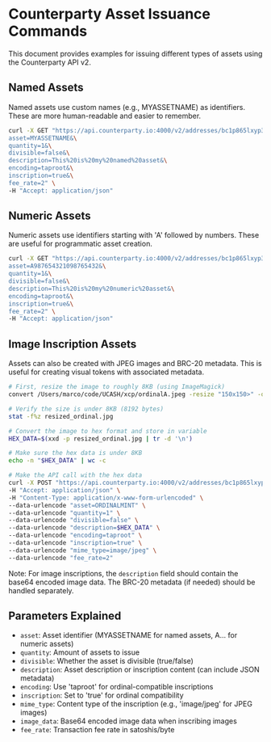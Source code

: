 # Counterparty Asset Issuance Commands

This document provides examples for issuing different types of assets using the Counterparty API v2.

## Named Assets
Named assets use custom names (e.g., MYASSETNAME) as identifiers. These are more human-readable and easier to remember.

```bash
curl -X GET "https://api.counterparty.io:4000/v2/addresses/bc1p865lxyp372lg0nhkze7kkd6u38vpaglrv5cdfjs3r83nk7jaqalqxzxhq8/compose/issuance?\
asset=MYASSETNAME&\
quantity=1&\
divisible=false&\
description=This%20is%20my%20named%20asset&\
encoding=taproot&\
inscription=true&\
fee_rate=2" \
-H "Accept: application/json"
```

## Numeric Assets
Numeric assets use identifiers starting with 'A' followed by numbers. These are useful for programmatic asset creation.

```bash
curl -X GET "https://api.counterparty.io:4000/v2/addresses/bc1p865lxyp372lg0nhkze7kkd6u38vpaglrv5cdfjs3r83nk7jaqalqxzxhq8/compose/issuance?\
asset=A987654321098765432&\
quantity=1&\
divisible=false&\
description=This%20is%20my%20numeric%20asset&\
encoding=taproot&\
inscription=true&\
fee_rate=2" \
-H "Accept: application/json"
```

## Image Inscription Assets
Assets can also be created with JPEG images and BRC-20 metadata. This is useful for creating visual tokens with associated metadata.

```bash
# First, resize the image to roughly 8KB (using ImageMagick)
convert /Users/marco/code/UCASH/xcp/ordinalA.jpeg -resize "150x150>" -quality 85 resized_ordinal.jpg

# Verify the size is under 8KB (8192 bytes)
stat -f%z resized_ordinal.jpg

# Convert the image to hex format and store in variable
HEX_DATA=$(xxd -p resized_ordinal.jpg | tr -d '\n')

# Make sure the hex data is under 8KB
echo -n "$HEX_DATA" | wc -c

# Make the API call with the hex data
curl -X POST "https://api.counterparty.io:4000/v2/addresses/bc1p865lxyp372lg0nhkze7kkd6u38vpaglrv5cdfjs3r83nk7jaqalqxzxhq8/compose/issuance" \
-H "Accept: application/json" \
-H "Content-Type: application/x-www-form-urlencoded" \
--data-urlencode "asset=ORDINALMINT" \
--data-urlencode "quantity=1" \
--data-urlencode "divisible=false" \
--data-urlencode "description=$HEX_DATA" \
--data-urlencode "encoding=taproot" \
--data-urlencode "inscription=true" \
--data-urlencode "mime_type=image/jpeg" \
--data-urlencode "fee_rate=2"
```

Note: For image inscriptions, the `description` field should contain the base64 encoded image data. The BRC-20 metadata (if needed) should be handled separately.

## Parameters Explained
- `asset`: Asset identifier (MYASSETNAME for named assets, A... for numeric assets)
- `quantity`: Amount of assets to issue
- `divisible`: Whether the asset is divisible (true/false)
- `description`: Asset description or inscription content (can include JSON metadata)
- `encoding`: Use 'taproot' for ordinal-compatible inscriptions
- `inscription`: Set to 'true' for ordinal compatibility
- `mime_type`: Content type of the inscription (e.g., 'image/jpeg' for JPEG images)
- `image_data`: Base64 encoded image data when inscribing images
- `fee_rate`: Transaction fee rate in satoshis/byte